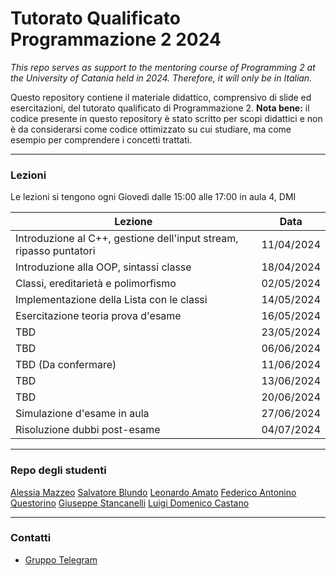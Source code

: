 # Tutorato Qualificato Programmazione 2 2024

_This repo serves as support to the mentoring course of Programming 2 at the University of Catania held in 2024. Therefore, it will only be in Italian._

Questo repository contiene il materiale didattico, comprensivo di slide ed esercitazioni, del tutorato qualificato di Programmazione 2.
**Nota bene:** il codice presente in questo repository è stato scritto per scopi didattici e non è da considerarsi come codice ottimizzato su cui studiare, ma come esempio per comprendere i concetti trattati.

---

### Lezioni

Le lezioni si tengono ogni Giovedì dalle 15:00 alle 17:00 in aula 4, DMI

| Lezione                                                   | Data       |
| --------------------------------------------------------- | ---------- |
| Introduzione al C++, gestione dell'input stream, ripasso puntatori | 11/04/2024 |
| Introduzione alla OOP, sintassi classe | 18/04/2024 |
| Classi, ereditarietà e polimorfismo | 02/05/2024 |
| Implementazione della Lista con le classi | 14/05/2024 |
| Esercitazione teoria prova d'esame | 16/05/2024 |
| TBD | 23/05/2024 |
| TBD | 06/06/2024 |
| TBD (Da confermare) | 11/06/2024 |
| TBD | 13/06/2024 |
| TBD | 20/06/2024 |
| Simulazione d'esame in aula | 27/06/2024 |
| Risoluzione dubbi post-esame | 04/07/2024 |

---

### Repo degli studenti

[Alessia Mazzeo](https://github.com/mazzeoalessia/Programmazione2)
[Salvatore Blundo](https://github.com/sb-347/PROGRAMMAZIONE2)
[Leonardo Amato](https://github.com/leonardo0503/tutorato-prog2)
[Federico Antonino Questorino](https://github.com/DiscoHalo0/Prog2-tutorato.git)
[Giuseppe Stancanelli](https://github.com/Giuseppe-code/Programmazione-2.git)
[Luigi Domenico Castano](https://github.com/luigicast0408/Programmazione-II)

---

### Contatti
- [Gruppo Telegram](https://t.me/+CmBdQcu1bVhiMDA0)
